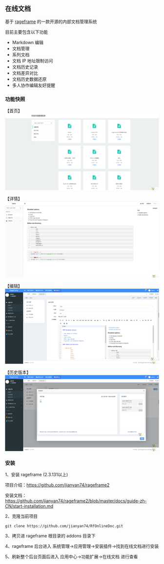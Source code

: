 ## 在线文档

基于 [rageframe](https://github.com/jianyan74/rageframe2) 的一款开源的内部文档管理系统

目前主要包含以下功能

- Markdown 编辑
- 文档管理
- 系列文档
- 文档 IP 地址限制访问
- 文档历史记录
- 文档差异对比
- 文档历史数据还原
- 多人协作编辑友好提醒

### 功能快照

【首页】
![image](docs/images/index.png)

【详情】
![image](docs/images/content.png)

【编辑】
![image](docs/images/edit.png)

【历史版本】
![image](docs/images/history.png)

### 安装

1、安装 rageframe (2.3.131以上)

项目介绍：https://github.com/jianyan74/rageframe2

安装文档：https://github.com/jianyan74/rageframe2/blob/master/docs/guide-zh-CN/start-installation.md

2、克隆当前项目

```
git clone https://github.com/jianyan74/RfOnlineDoc.git
```

3、拷贝进 rageframe 根目录的 addons 目录下

4、rageframe 后台进入 系统管理->应用管理->安装插件->找到在线文档进行安装

5、刷新整个后台页面后进入 应用中心->功能扩展->在线文档 进行查看